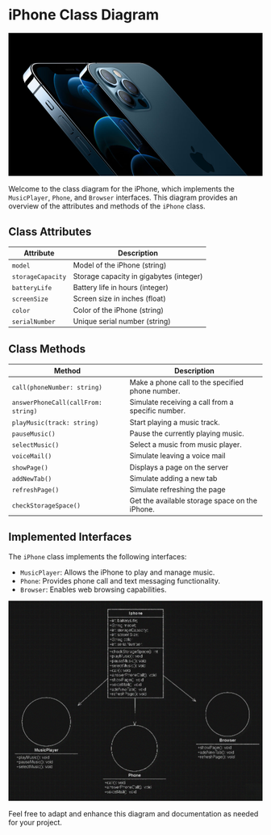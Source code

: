 # iPhone Class Diagram

![iPhone](iphone-apple.jpg)

Welcome to the class diagram for the iPhone, which implements the `MusicPlayer`, `Phone`, and `Browser` interfaces. This diagram provides an overview of the attributes and methods of the `iPhone` class.

## Class Attributes

| Attribute        | Description                                   |
|------------------|-----------------------------------------------|
| `model`          | Model of the iPhone (string)                |
| `storageCapacity`| Storage capacity in gigabytes (integer)     |
| `batteryLife`    | Battery life in hours (integer)             |
| `screenSize`     | Screen size in inches (float)               |
| `color`          | Color of the iPhone (string)                |
| `serialNumber`   | Unique serial number (string)              |

## Class Methods

| Method                                  | Description                                         |
|-----------------------------------------|-----------------------------------------------------|
| `call(phoneNumber: string)`        | Make a phone call to the specified phone number.    |
| `answerPhoneCall(callFrom: string)`         | Simulate receiving a call from a specific number.    |
| `playMusic(track: string)`              | Start playing a music track.                        |
| `pauseMusic()`                         | Pause the currently playing music.|
| `selectMusic()`                         | Select a music from music player.                   |      
| `voiceMail()`                      | Simulate leaving a voice mail        |
| `showPage()`    | Displays a page on the server|
| `addNewTab()`     | Simulate adding a new tab          |
| `refreshPage()`   | Simulate refreshing the page       |
| `checkStorageSpace()`                  | Get the available storage space on the iPhone.     |

## Implemented Interfaces

The `iPhone` class implements the following interfaces:

- `MusicPlayer`: Allows the iPhone to play and manage music.
- `Phone`: Provides phone call and text messaging functionality.
- `Browser`: Enables web browsing capabilities.

![iPhone Interfaces](iphone.jpg)

Feel free to adapt and enhance this diagram and documentation as needed for your project.